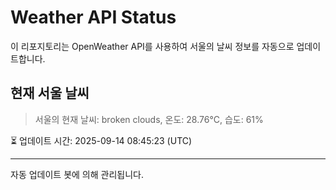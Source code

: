 
# Weather API Status

이 리포지토리는 OpenWeather API를 사용하여 서울의 날씨 정보를 자동으로 업데이트합니다.

## 현재 서울 날씨
> 서울의 현재 날씨: broken clouds, 온도: 28.76°C, 습도: 61%

⏳ 업데이트 시간: 2025-09-14 08:45:23 (UTC)

---
자동 업데이트 봇에 의해 관리됩니다.
